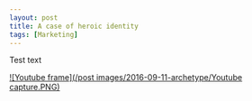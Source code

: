 ```yaml
---
layout: post
title: A case of heroic identity
tags: [Marketing]
---
```


Test text

[![Youtube frame](/post images/2016-09-11-archetype/Youtube capture.PNG)](https://www.youtube.com/watch?v=Hhk4N9A0oCA)
